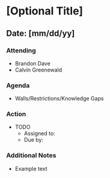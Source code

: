 # [Optional Title]
## Date: [mm/dd/yy]

### Attending
* Brandon Dave
* Calvin Greenewald

### Agenda
* Walls/Restrictions/Knowledge Gaps

### Action
* TODO
    * Assigned to:
    * Due by:
    

### Additional Notes
* Example text